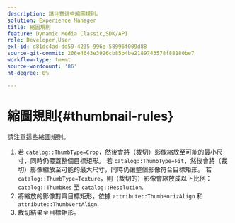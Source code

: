 ```yaml
---
description: 請注意這些縮圖規則。
solution: Experience Manager
title: 縮圖規則
feature: Dynamic Media Classic,SDK/API
role: Developer,User
exl-id: d81dc4ad-dd59-4235-996e-58996f009d88
source-git-commit: 206e4643e3926cb85b4be2189743578f88180be7
workflow-type: tm+mt
source-wordcount: '86'
ht-degree: 0%

---
```


# 縮圖規則{#thumbnail-rules}

請注意這些縮圖規則。

1. 若 `catalog::ThumbType=Crop`，然後會將（裁切）影像縮放至可能的最小尺寸，同時仍覆蓋整個目標矩形。 若 `catalog::ThumbType=Fit`，然後會將（裁切）影像縮放至可能的最大尺寸，同時仍讓整個影像符合目標矩形。 若 `catalog::ThumbType=Texture`，則（裁切的）影像會縮放成以下比例： `catalog::ThumbRes` 至 `catalog::Resolution`.
1. 將縮放的影像對齊目標矩形，依據 `attribute::ThumbHorizAlign` 和 `attribute::ThumbVertAlign`.
1. 裁切結果至目標矩形。
